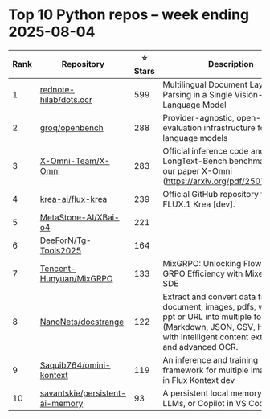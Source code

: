 # Top 10 Python repos – week ending 2025-08-04

| Rank | Repository | ⭐ Stars | Description |
| --- | --- | --- | --- |
| 1 | [rednote-hilab/dots.ocr](https://github.com/rednote-hilab/dots.ocr) | 599 | Multilingual Document Layout Parsing in a Single Vision-Language Model |
| 2 | [groq/openbench](https://github.com/groq/openbench) | 288 | Provider-agnostic, open-source evaluation infrastructure for language models |
| 3 | [X-Omni-Team/X-Omni](https://github.com/X-Omni-Team/X-Omni) | 283 | Official inference code and LongText-Bench benchmark for our paper X-Omni (https://arxiv.org/pdf/2507.22058). |
| 4 | [krea-ai/flux-krea](https://github.com/krea-ai/flux-krea) | 239 | Official GitHub repository for FLUX.1 Krea [dev]. |
| 5 | [MetaStone-AI/XBai-o4](https://github.com/MetaStone-AI/XBai-o4) | 221 |  |
| 6 | [DeeForN/Tg-Tools2025](https://github.com/DeeForN/Tg-Tools2025) | 164 |  |
| 7 | [Tencent-Hunyuan/MixGRPO](https://github.com/Tencent-Hunyuan/MixGRPO) | 133 | MixGRPO: Unlocking Flow-based GRPO Efficiency with Mixed ODE-SDE |
| 8 | [NanoNets/docstrange](https://github.com/NanoNets/docstrange) | 122 | Extract and convert data from any document, images, pdfs, word doc, ppt or URL into multiple formats (Markdown, JSON, CSV, HTML) with intelligent content extraction and advanced OCR. |
| 9 | [Saquib764/omini-kontext](https://github.com/Saquib764/omini-kontext) | 119 | An inference and training framework for multiple image input in Flux Kontext dev |
| 10 | [savantskie/persistent-ai-memory](https://github.com/savantskie/persistent-ai-memory) | 93 | A persistent local memory for AI, LLMs, or Copilot in VS Code. |
